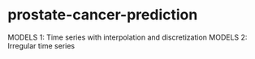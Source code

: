 # prostate-cancer-prediction
MODELS 1: Time series with interpolation and discretization
MODELS 2: Irregular time series
